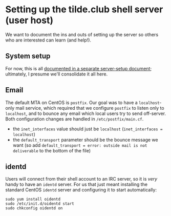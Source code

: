 # Setting up the tilde.club shell server (user host)

We want to document the ins and outs of setting up the server so others who are interested can learn (and help!).

## System setup

For now, this is all [documented in a separate server-setup document](https://github.com/tildeclub/tilde.club/blob/master/docs/server.org); ultimately, I presume we'll consolidate it all here.

## Email

The default MTA on CentOS is `postfix`. Our goal was to have a `localhost`-only mail service, which required that we configure `postfix` to listen only to `localhost`, and to bounce any email which local users try to send off-server. Both configuration changes are handled in `/etc/postfix/main.cf`.

* the `inet_interfaces` value should just be `localhost` (`inet_interfaces = localhost`)
* the `default_transport` parameter should be the bounce message we want (so add `default_transport = error: outside mail is not deliverable` to the bottom of the file)

## identd

Users will connect from their shell account to an IRC server, so it is *very* handy to have an `identd` server. For us that just meant installing the standard CentOS `identd` server and configuring it to start automatically:

```
sudo yum install oidentd
sudo /etc/init.d/oidentd start
sudo chkconfig oidentd on
```
